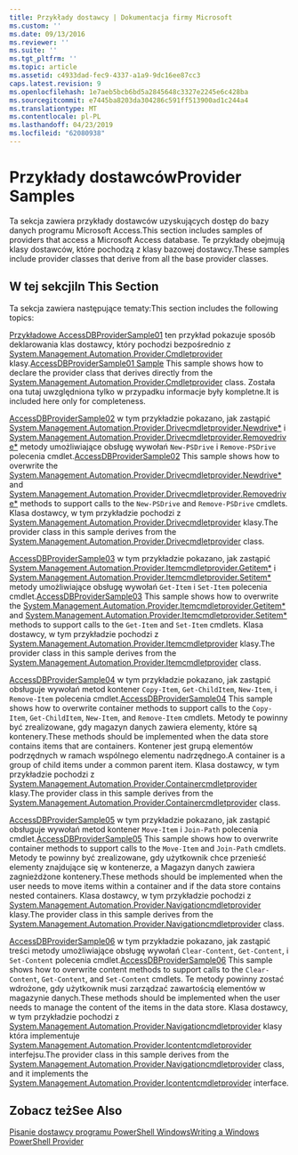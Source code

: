 ```yaml
---
title: Przykłady dostawcy | Dokumentacja firmy Microsoft
ms.custom: ''
ms.date: 09/13/2016
ms.reviewer: ''
ms.suite: ''
ms.tgt_pltfrm: ''
ms.topic: article
ms.assetid: c4933dad-fec9-4337-a1a9-9dc16ee87cc3
caps.latest.revision: 9
ms.openlocfilehash: 1e7aeb5bcb6bd5a2845648c3327e2245e6c428ba
ms.sourcegitcommit: e7445ba8203da304286c591ff513900ad1c244a4
ms.translationtype: MT
ms.contentlocale: pl-PL
ms.lasthandoff: 04/23/2019
ms.locfileid: "62080938"
---
```

# <a name="provider-samples"></a><span data-ttu-id="2e9de-102">Przykłady dostawców</span><span class="sxs-lookup"><span data-stu-id="2e9de-102">Provider Samples</span></span>

<span data-ttu-id="2e9de-103">Ta sekcja zawiera przykłady dostawców uzyskujących dostęp do bazy danych programu Microsoft Access.</span><span class="sxs-lookup"><span data-stu-id="2e9de-103">This section includes samples of providers that access a Microsoft Access database.</span></span> <span data-ttu-id="2e9de-104">Te przykłady obejmują klasy dostawców, które pochodzą z klasy bazowej dostawcy.</span><span class="sxs-lookup"><span data-stu-id="2e9de-104">These samples include provider classes that derive from all the base provider classes.</span></span>

## <a name="in-this-section"></a><span data-ttu-id="2e9de-105">W tej sekcji</span><span class="sxs-lookup"><span data-stu-id="2e9de-105">In This Section</span></span>

<span data-ttu-id="2e9de-106">Ta sekcja zawiera następujące tematy:</span><span class="sxs-lookup"><span data-stu-id="2e9de-106">This section includes the following topics:</span></span>

<span data-ttu-id="2e9de-107">[Przykładowe AccessDBProviderSample01](./accessdbprovidersample01.md) ten przykład pokazuje sposób deklarowania klas dostawcy, który pochodzi bezpośrednio z [System.Management.Automation.Provider.Cmdletprovider](/dotnet/api/System.Management.Automation.Provider.CmdletProvider) klasy.</span><span class="sxs-lookup"><span data-stu-id="2e9de-107">[AccessDBProviderSample01 Sample](./accessdbprovidersample01.md) This sample shows how to declare the provider class that derives directly from the [System.Management.Automation.Provider.Cmdletprovider](/dotnet/api/System.Management.Automation.Provider.CmdletProvider) class.</span></span> <span data-ttu-id="2e9de-108">Została ona tutaj uwzględniona tylko w przypadku informacje były kompletne.</span><span class="sxs-lookup"><span data-stu-id="2e9de-108">It is included here only for completeness.</span></span>

<span data-ttu-id="2e9de-109">[AccessDBProviderSample02](./accessdbprovidersample02.md) w tym przykładzie pokazano, jak zastąpić [System.Management.Automation.Provider.Drivecmdletprovider.Newdrive\*](/dotnet/api/System.Management.Automation.Provider.DriveCmdletProvider.NewDrive) i [ System.Management.Automation.Provider.Drivecmdletprovider.Removedrive\*](/dotnet/api/System.Management.Automation.Provider.DriveCmdletProvider.RemoveDrive) metody umożliwiające obsługę wywołań `New-PSDrive` i `Remove-PSDrive` polecenia cmdlet.</span><span class="sxs-lookup"><span data-stu-id="2e9de-109">[AccessDBProviderSample02](./accessdbprovidersample02.md) This sample shows how to overwrite the [System.Management.Automation.Provider.Drivecmdletprovider.Newdrive\*](/dotnet/api/System.Management.Automation.Provider.DriveCmdletProvider.NewDrive) and [System.Management.Automation.Provider.Drivecmdletprovider.Removedrive\*](/dotnet/api/System.Management.Automation.Provider.DriveCmdletProvider.RemoveDrive) methods to support calls to the `New-PSDrive` and `Remove-PSDrive` cmdlets.</span></span> <span data-ttu-id="2e9de-110">Klasa dostawcy, w tym przykładzie pochodzi z [System.Management.Automation.Provider.Drivecmdletprovider](/dotnet/api/System.Management.Automation.Provider.DriveCmdletProvider) klasy.</span><span class="sxs-lookup"><span data-stu-id="2e9de-110">The provider class in this sample derives from the [System.Management.Automation.Provider.Drivecmdletprovider](/dotnet/api/System.Management.Automation.Provider.DriveCmdletProvider) class.</span></span>

<span data-ttu-id="2e9de-111">[AccessDBProviderSample03](./accessdbprovidersample03.md) w tym przykładzie pokazano, jak zastąpić [System.Management.Automation.Provider.Itemcmdletprovider.Getitem\*](/dotnet/api/System.Management.Automation.Provider.ItemCmdletProvider.GetItem) i [ System.Management.Automation.Provider.Itemcmdletprovider.Setitem\*](/dotnet/api/System.Management.Automation.Provider.ItemCmdletProvider.SetItem) metody umożliwiające obsługę wywołań `Get-Item` i `Set-Item` polecenia cmdlet.</span><span class="sxs-lookup"><span data-stu-id="2e9de-111">[AccessDBProviderSample03](./accessdbprovidersample03.md) This sample shows how to overwrite the [System.Management.Automation.Provider.Itemcmdletprovider.Getitem\*](/dotnet/api/System.Management.Automation.Provider.ItemCmdletProvider.GetItem) and [System.Management.Automation.Provider.Itemcmdletprovider.Setitem\*](/dotnet/api/System.Management.Automation.Provider.ItemCmdletProvider.SetItem) methods to support calls to the `Get-Item` and `Set-Item` cmdlets.</span></span> <span data-ttu-id="2e9de-112">Klasa dostawcy, w tym przykładzie pochodzi z [System.Management.Automation.Provider.Itemcmdletprovider](/dotnet/api/System.Management.Automation.Provider.ItemCmdletProvider) klasy.</span><span class="sxs-lookup"><span data-stu-id="2e9de-112">The provider class in this sample derives from the [System.Management.Automation.Provider.Itemcmdletprovider](/dotnet/api/System.Management.Automation.Provider.ItemCmdletProvider) class.</span></span>

<span data-ttu-id="2e9de-113">[AccessDBProviderSample04](./accessdbprovidersample04.md) w tym przykładzie pokazano, jak zastąpić obsługuje wywołań metod kontener `Copy-Item`, `Get-ChildItem`, `New-Item`, i `Remove-Item` polecenia cmdlet.</span><span class="sxs-lookup"><span data-stu-id="2e9de-113">[AccessDBProviderSample04](./accessdbprovidersample04.md) This sample shows how to overwrite container methods to support calls to the `Copy-Item`, `Get-ChildItem`, `New-Item`, and `Remove-Item` cmdlets.</span></span> <span data-ttu-id="2e9de-114">Metody te powinny być zrealizowane, gdy magazyn danych zawiera elementy, które są kontenery.</span><span class="sxs-lookup"><span data-stu-id="2e9de-114">These methods should be implemented when the data store contains items that are containers.</span></span> <span data-ttu-id="2e9de-115">Kontener jest grupą elementów podrzędnych w ramach wspólnego elementu nadrzędnego.</span><span class="sxs-lookup"><span data-stu-id="2e9de-115">A container is a group of child items under a common parent item.</span></span> <span data-ttu-id="2e9de-116">Klasa dostawcy, w tym przykładzie pochodzi z [System.Management.Automation.Provider.Containercmdletprovider](/dotnet/api/System.Management.Automation.Provider.ContainerCmdletProvider) klasy.</span><span class="sxs-lookup"><span data-stu-id="2e9de-116">The provider class in this sample derives from the [System.Management.Automation.Provider.Containercmdletprovider](/dotnet/api/System.Management.Automation.Provider.ContainerCmdletProvider) class.</span></span>

<span data-ttu-id="2e9de-117">[AccessDBProviderSample05](./accessdbprovidersample05.md) w tym przykładzie pokazano, jak zastąpić obsługuje wywołań metod kontener `Move-Item` i `Join-Path` polecenia cmdlet.</span><span class="sxs-lookup"><span data-stu-id="2e9de-117">[AccessDBProviderSample05](./accessdbprovidersample05.md) This sample shows how to overwrite container methods to support calls to the `Move-Item` and `Join-Path` cmdlets.</span></span> <span data-ttu-id="2e9de-118">Metody te powinny być zrealizowane, gdy użytkownik chce przenieść elementy znajdujące się w kontenerze, a Magazyn danych zawiera zagnieżdżone kontenery.</span><span class="sxs-lookup"><span data-stu-id="2e9de-118">These methods should be implemented when the user needs to move items within a container and if the data store contains nested containers.</span></span> <span data-ttu-id="2e9de-119">Klasa dostawcy, w tym przykładzie pochodzi z [System.Management.Automation.Provider.Navigationcmdletprovider](/dotnet/api/System.Management.Automation.Provider.NavigationCmdletProvider) klasy.</span><span class="sxs-lookup"><span data-stu-id="2e9de-119">The provider class in this sample derives from the [System.Management.Automation.Provider.Navigationcmdletprovider](/dotnet/api/System.Management.Automation.Provider.NavigationCmdletProvider) class.</span></span>

<span data-ttu-id="2e9de-120">[AccessDBProviderSample06](./accessdbprovidersample06.md) w tym przykładzie pokazano, jak zastąpić treści metody umożliwiające obsługę wywołań `Clear-Content`, `Get-Content`, i `Set-Content` polecenia cmdlet.</span><span class="sxs-lookup"><span data-stu-id="2e9de-120">[AccessDBProviderSample06](./accessdbprovidersample06.md) This sample shows how to overwrite content methods to support calls to the `Clear-Content`, `Get-Content`, and `Set-Content` cmdlets.</span></span> <span data-ttu-id="2e9de-121">Te metody powinny zostać wdrożone, gdy użytkownik musi zarządzać zawartością elementów w magazynie danych.</span><span class="sxs-lookup"><span data-stu-id="2e9de-121">These methods should be implemented when the user needs to manage the content of the items in the data store.</span></span> <span data-ttu-id="2e9de-122">Klasa dostawcy, w tym przykładzie pochodzi z [System.Management.Automation.Provider.Navigationcmdletprovider](/dotnet/api/System.Management.Automation.Provider.NavigationCmdletProvider) klasy która implementuje [ System.Management.Automation.Provider.Icontentcmdletprovider](/dotnet/api/System.Management.Automation.Provider.IContentCmdletProvider) interfejsu.</span><span class="sxs-lookup"><span data-stu-id="2e9de-122">The provider class in this sample derives from the [System.Management.Automation.Provider.Navigationcmdletprovider](/dotnet/api/System.Management.Automation.Provider.NavigationCmdletProvider) class, and it implements the [System.Management.Automation.Provider.Icontentcmdletprovider](/dotnet/api/System.Management.Automation.Provider.IContentCmdletProvider) interface.</span></span>

## <a name="see-also"></a><span data-ttu-id="2e9de-123">Zobacz też</span><span class="sxs-lookup"><span data-stu-id="2e9de-123">See Also</span></span>

[<span data-ttu-id="2e9de-124">Pisanie dostawcy programu PowerShell Windows</span><span class="sxs-lookup"><span data-stu-id="2e9de-124">Writing a Windows PowerShell Provider</span></span>](./writing-a-windows-powershell-provider.md)